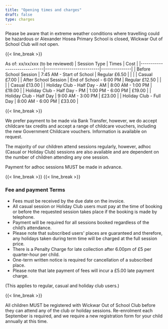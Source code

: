 ```yaml
---
title: "Opening times and charges"
draft: false
type: charges
---
```


Please be aware that in extreme weather conditions where travelling could be hazardous or Alexander Hosea Primary School is closed, Wickwar Out of School Club will not open.

{{< line_break >}}

As of: xx/xx/xxx (to be reviewed)
| Session Type                 | Times                     | Cost          |
|------------------------------|---------------------------|---------------|
| Before School Session        | 7:45 AM - Start of School | Regular £6.50 |
|                              |                           | Casual £7.00  |
| After School Session         | End of School - 6:00 PM   | Regular £12.50 |
|                              |                           | Casual £13.00  |
| Holiday Club - Half Day - AM | 8:00 AM - 1:00 PM        | £19.00        |
| Holiday Club - Half Day - PM | 1:00 PM - 6:00 PM         | £19.00        |
| Holiday Club - Half Day      | 9:00 AM - 3:00 PM         | £23.00        |
| Holiday Club - Full Day      | 8:00 AM - 6:00 PM         | £33.00        |   

{{< line_break >}}

We prefer payment to be made via Bank Transfer, however, we do accept childcare tax credits and accept a range of childcare vouchers, including the new Government Childcare vouchers.  Information is available on request.

The majority of our children attend sessions regularly, however, adhoc (Casual or Holiday Club) sessions are also available and are dependent on the number of children attending any one session.

Payment for adhoc sessions MUST be made in advance.

{{< line_break >}}
{{< line_break >}}

### Fee and payment Terms
* Fees must be received by the due date on the invoice.
* All casual session or Holiday Club users must pay at the time of booking or before the requested session takes place if the booking is made by telephone.
* Payment will be required for all sessions booked regardless of the child’s attendance.
* Please note that subscribed users' places are guaranteed and therefore, any holidays taken during term time will be charged at the full session price.
* There is a Penalty Charge for late collection after 6.00pm of £5 per quarter-hour per child.
* One-term written notice is required for cancellation of a subscribed place.
* Please note that late payment of fees will incur a £5.00 late payment charge.

(This applies to regular, casual and holiday club users.)

{{< line_break >}}

All children MUST be registered with Wickwar Out of School Club before they can attend any of the club or holiday sessions. Re-enrolment each September is required, and we require a new registration form for your child annually at this time.

